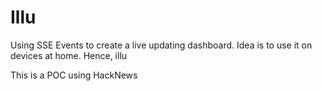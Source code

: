 # Illu

Using SSE Events to create a live updating dashboard. Idea is to use it on devices at home. Hence, illu 

This is a POC using HackNews